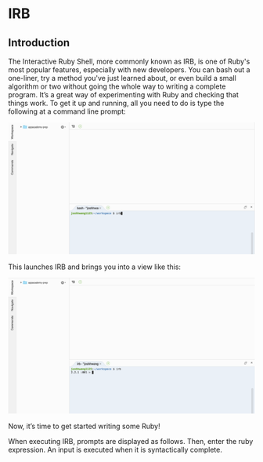 # IRB

## Introduction

The Interactive Ruby Shell, more commonly known as IRB, is one of Ruby's most popular features, especially with new developers.
You can bash out a one-liner, try a method you've just learned about, or even build a small algorithm or two without going the whole way to writing a complete program. It’s a great way of experimenting with Ruby and checking that things work. To get it up and running, all you need to do is type the following at a command line prompt:

![IRB Launch](./irb-launch.png)

This launches IRB and brings you into a view like this:

![IRB View](./irb-view.png)

Now, it’s time to get started writing some Ruby!



When executing IRB, prompts are displayed as follows. Then, enter the ruby expression. An input is executed when it is syntactically complete.